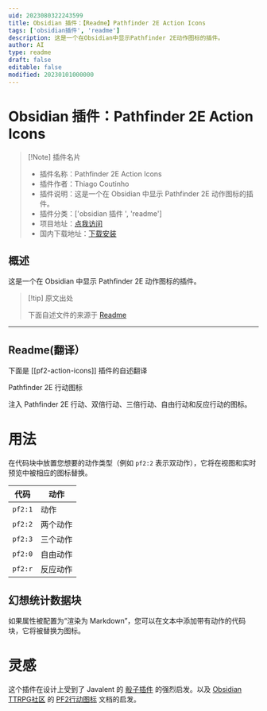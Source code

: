 ```yaml
---
uid: 2023080322243599
title: Obsidian 插件：【Readme】Pathfinder 2E Action Icons
tags: ['obsidian插件', 'readme']
description: 这是一个在Obsidian中显示Pathfinder 2E动作图标的插件。
author: AI
type: readme
draft: false
editable: false
modified: 20230101000000
---
```


# Obsidian 插件：Pathfinder 2E Action Icons

> [!Note] 插件名片
> - 插件名称：Pathfinder 2E Action Icons
> - 插件作者：Thiago Coutinho
> - 插件说明：这是一个在 Obsidian 中显示 Pathfinder 2E 动作图标的插件。
> - 插件分类：['obsidian 插件 ', 'readme']
> - 项目地址：[点我访问](https://github.com/thiagocoutinhor/pf2-action-icons)
> - 国内下载地址：[下载安装](https://pkmer.cn/products/plugin/pluginMarket/?pf2-action-icons)

## 概述

这是一个在 Obsidian 中显示 Pathfinder 2E 动作图标的插件。

> [!tip] 原文出处
>
>下面自述文件的来源于 [Readme](https://ghproxy.net/https://raw.githubusercontent.com/thiagocoutinhor/pf2-action-icons/main/README.md)
>

---

## Readme(翻译）

下面是 [[pf2-action-icons]] 插件的自述翻译

Pathfinder 2E 行动图标

注入 Pathfinder 2E 行动、双倍行动、三倍行动、自由行动和反应行动的图标。

# 用法

在代码块中放置您想要的动作类型（例如 `pf2:2` 表示双动作），它将在视图和实时预览中被相应的图标替换。

| 代码    | 动作          |
| ------- | ------------- |
| `pf2:1` | 动作          |
| `pf2:2` | 两个动作      |
| `pf2:3` | 三个动作      |
| `pf2:0` | 自由动作      |
| `pf2:r` | 反应动作      |

## 幻想统计数据块

如果属性被配置为“渲染为 Markdown”，您可以在文本中添加带有动作的代码块，它将被替换为图标。

# 灵感

这个插件在设计上受到了 Javalent 的 [骰子插件](https://github.com/javalent/dice-roller) 的强烈启发。以及 [Obsidian TTRPG社区](https://github.com/Obsidian-TTRPG-Community) 的 [PF2行动图标](https://github.com/Obsidian-TTRPG-Community/ObsidianTTRPGShare/tree/main/Pathfinder/2E/action-icons) 文档的启发。

